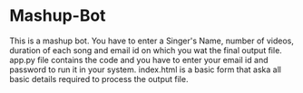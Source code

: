 # Mashup-Bot
This is a mashup bot. 
You have to enter a Singer's Name, number of videos, duration of each song and email id on which you wat the final output file.
app.py file contains the code and you have to enter your email id and password to run it in your system.
index.html is a basic form that aska all basic details required to process the output file.
